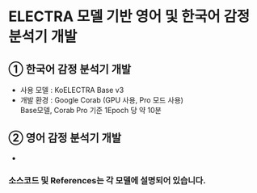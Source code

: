 # ELECTRA 모델 기반 영어 및 한국어 감정 분석기 개발

## ① 한국어 감정 분석기 개발
- 사용 모델 : KoELECTRA Base v3
- 개발 환경 : 
  Google Corab (GPU 사용, Pro 모드 사용)<br>
  Base모델, Corab Pro 기준 1Epoch 당 약 10분<br>

## ② 영어 감정 분석기 개발
- 

### 소스코드 및 References는 각 모델에 설명되어 있습니다.
